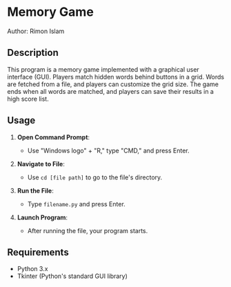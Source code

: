 # Memory Game

Author: Rimon Islam

## Description
This program is a memory game implemented with a graphical user interface (GUI). Players match hidden words behind buttons in a grid. Words are fetched from a file, and players can customize the grid size. 
The game ends when all words are matched, and players can save their results in a high score list.

## Usage
1. **Open Command Prompt**:
   - Use "Windows logo" + "R," type "CMD," and press Enter.

2. **Navigate to File**:
   - Use `cd [file path]` to go to the file's directory.

3. **Run the File**:
   - Type `filename.py` and press Enter.

4. **Launch Program**:
   - After running the file, your program starts.

## Requirements
- Python 3.x
- Tkinter (Python's standard GUI library)

